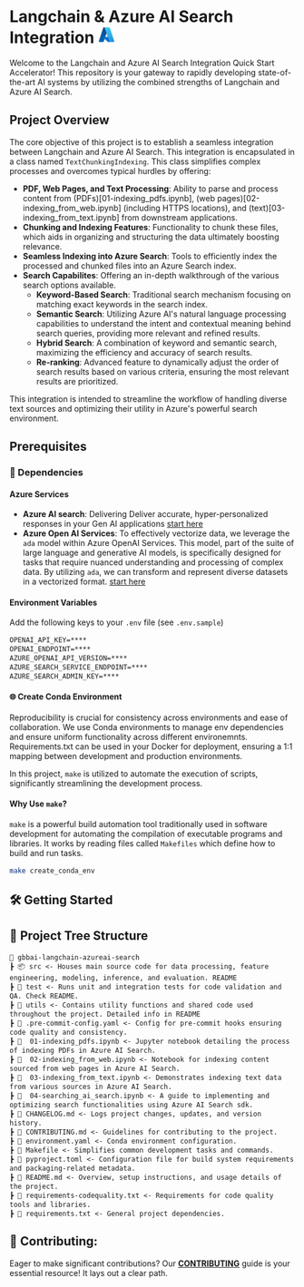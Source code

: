 # Langchain & Azure AI Search Integration <img src="./utils/images/azure_logo.png" alt="Azure Logo" style="width:30px;height:30px;"/>
Welcome to the Langchain and Azure AI Search Integration Quick Start Accelerator! This repository is your gateway to rapidly developing state-of-the-art AI systems by utilizing the combined strengths of Langchain and Azure AI Search. 


## Project Overview

The core objective of this project is to establish a seamless integration between Langchain and Azure AI Search. This integration is encapsulated in a class named `TextChunkingIndexing`. This class simplifies complex processes and overcomes typical hurdles by offering:

- **PDF, Web Pages, and Text Processing**: Ability to parse and process content from (PDFs)[01-indexing_pdfs.ipynb], (web pages)[02-indexing_from_web.ipynb] (including HTTPS locations), and (text)[03-indexing_from_text.ipynb] from downstream applications.
- **Chunking and Indexing Features**: Functionality to chunk these files, which aids in organizing and structuring the data ultimately boosting relevance.
- **Seamless Indexing into Azure Search**: Tools to efficiently index the processed and chunked files into an Azure Search index.
- **Search Capabilites**: Offering an in-depth walkthrough of the various search options available.
    - **Keyword-Based Search**: Traditional search mechanism focusing on matching exact keywords in the search index.
    + **Semantic Search**: Utilizing Azure AI's natural language processing capabilities to understand the intent and contextual meaning behind search queries, providing more relevant and refined results.
    - **Hybrid Search**: A combination of keyword and semantic search, maximizing the efficiency and accuracy of search results.
    + **Re-ranking**: Advanced feature to dynamically adjust the order of search results based on various criteria, ensuring the most relevant results are prioritized.

This integration is intended to streamline the workflow of handling diverse text sources and optimizing their utility in Azure's powerful search environment.

## Prerequisites 

### 🔧 Dependencies

#### Azure Services
- **Azure AI search**: Delivering Deliver accurate, hyper-personalized responses in your Gen AI applications [start here](https://azure.microsoft.com/en-us/products/ai-services/ai-search/)
- **Azure Open AI Services**: To effectively vectorize data, we leverage the `ada` model within Azure OpenAI Services. This model, part of the suite of large language and generative AI models, is specifically designed for tasks that require nuanced understanding and processing of complex data. By utilizing `ada`, we can transform and represent diverse datasets in a vectorized format. [start here](https://techcommunity.microsoft.com/t5/ai-azure-ai-services-blog/azure-openai-service-launches-gpt-4-turbo-and-gpt-3-5-turbo-1106/ba-p/3985962)



#### Environment Variables
Add the following keys to your `.env` file (see `.env.sample`)

```plaintext
OPENAI_API_KEY=****
OPENAI_ENDPOINT=****
AZURE_OPENAI_API_VERSION=****
AZURE_SEARCH_SERVICE_ENDPOINT=****
AZURE_SEARCH_ADMIN_KEY=****
```

#### 🌐 Create Conda Environment

Reproducibility is crucial for consistency across environments and ease of collaboration. We use Conda environments to manage env dependencies and ensure uniform functionality across different environemnts. Requirements.txt can be used in your Docker for deployment, ensuring a 1:1 mapping between development and production environments. 

In this project, `make` is utilized to automate the execution of scripts, significantly streamlining the development process.

#### Why Use `make`?

`make` is a powerful build automation tool traditionally used in software development for automating the compilation of executable programs and libraries. It works by reading files called `Makefiles` which define how to build and run tasks.


```bash
make create_conda_env
```

## 🛠 Getting Started



## 🌲 Project Tree Structure

```
📂 gbbai-langchain-azureai-search
┣ 📦 src <- Houses main source code for data processing, feature engineering, modeling, inference, and evaluation. README
┣ 📂 test <- Runs unit and integration tests for code validation and QA. Check README.
┣ 📂 utils <- Contains utility functions and shared code used throughout the project. Detailed info in README
┣ 📜 .pre-commit-config.yaml <- Config for pre-commit hooks ensuring code quality and consistency.
┣ 📜  01-indexing_pdfs.ipynb <- Jupyter notebook detailing the process of indexing PDFs in Azure AI Search.
┣ 📜  02-indexing_from_web.ipynb <- Notebook for indexing content sourced from web pages in Azure AI Search.
┣ 📜  03-indexing_from_text.ipynb <- Demonstrates indexing text data from various sources in Azure AI Search.
┣ 📜  04-searching_ai_search.ipynb <- A guide to implementing and optimizing search functionalities using Azure AI Search sdk.
┣ 📜 CHANGELOG.md <- Logs project changes, updates, and version history.
┣ 📜 CONTRIBUTING.md <- Guidelines for contributing to the project.
┣ 📜 environment.yaml <- Conda environment configuration.
┣ 📜 Makefile <- Simplifies common development tasks and commands.
┣ 📜 pyproject.toml <- Configuration file for build system requirements and packaging-related metadata.
┣ 📜 README.md <- Overview, setup instructions, and usage details of the project.
┣ 📜 requirements-codequality.txt <- Requirements for code quality tools and libraries.
┣ 📜 requirements.txt <- General project dependencies.
```

## 💼 Contributing:

Eager to make significant contributions? Our **[CONTRIBUTING](./CONTRIBUTING.md)** guide is your essential resource! It lays out a clear path.